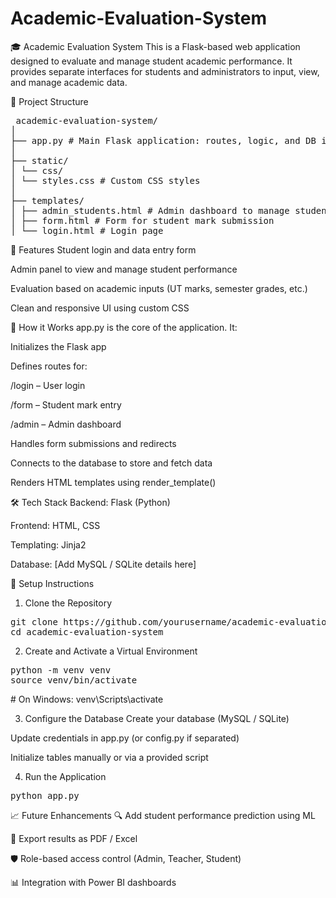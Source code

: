 # Academic-Evaluation-System

🎓 Academic Evaluation System
This is a Flask-based web application designed to evaluate and manage student academic performance. It provides separate interfaces for students and administrators to input, view, and manage academic data.

📁 Project Structure
<pre> academic-evaluation-system/
│
├── app.py # Main Flask application: routes, logic, and DB interaction
│
├── static/
│ └── css/
│ └── styles.css # Custom CSS styles
│
├── templates/
│ ├── admin_students.html # Admin dashboard to manage student data
│ ├── form.html # Form for student mark submission
│ └── login.html # Login page</pre>
🚀 Features
Student login and data entry form

Admin panel to view and manage student performance

Evaluation based on academic inputs (UT marks, semester grades, etc.)

Clean and responsive UI using custom CSS

🧠 How it Works
app.py is the core of the application. It:

Initializes the Flask app

Defines routes for:

/login – User login

/form – Student mark entry

/admin – Admin dashboard

Handles form submissions and redirects

Connects to the database to store and fetch data

Renders HTML templates using render_template()

🛠️ Tech Stack
Backend: Flask (Python)

Frontend: HTML, CSS

Templating: Jinja2

Database: [Add MySQL / SQLite details here]

🔧 Setup Instructions
1. Clone the Repository

<pre>git clone https://github.com/yourusername/academic-evaluation-system.git
cd academic-evaluation-system</pre>
2. Create and Activate a Virtual Environment

<pre>python -m venv venv
source venv/bin/activate</pre>        # On Windows: venv\Scripts\activate
3. Configure the Database
Create your database (MySQL / SQLite)

Update credentials in app.py (or config.py if separated)

Initialize tables manually or via a provided script

4. Run the Application

<pre>python app.py</pre>
📈 Future Enhancements
🔍 Add student performance prediction using ML

📄 Export results as PDF / Excel

🛡️ Role-based access control (Admin, Teacher, Student)

📊 Integration with Power BI dashboards
